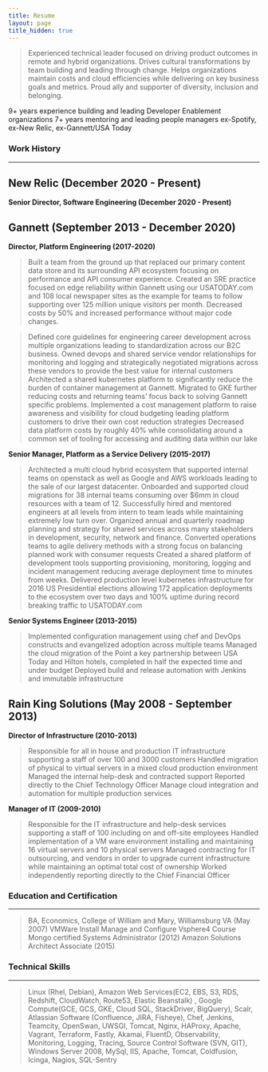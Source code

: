 ```yaml
---
title: Resume
layout: page
title_hidden: true
---
```

> Experienced technical leader focused on driving product outcomes in remote and hybrid organizations. Drives cultural transformations by team building and leading through change. Helps organizations maintain costs and cloud efficiencies while delivering on key business goals and metrics. Proud ally and supporter of diversity, inclusion and belonging.

9+ years experience building and leading Developer Enablement organizations
7+ years mentoring and leading people managers
ex-Spotify, ex-New Relic, ex-Gannett/USA Today



### Work History
***
## New Relic (December 2020 - Present)
**Senior Director, Software Engineering (December 2020 - Present)**


## Gannett (September 2013 - December 2020)
**Director, Platform Engineering (2017-2020)**
> Built a team from the ground up that replaced our primary content data store and its surrounding API ecosystem focusing on performance and API consumer experience.
Created an SRE practice  focused on edge reliability within Gannett using our USATODAY.com and 108 local newspaper sites as the example for teams to follow supporting over 125 million unique visitors per month. Decreased costs by 50% and increased performance without major code changes.

> Defined core guidelines for engineering career development across multiple organizations leading to standardization across our B2C business.
Owned devops and shared service vendor relationships for monitoring and logging and strategically negotiated migrations across these vendors to provide the best value for internal customers
Architected a shared kubernetes platform to significantly reduce the burden of container management at Gannett. Migrated to GKE further reducing costs and returning teams’ focus back to solving Gannett specific problems.
Implemented a cost management platform to raise awareness and visibility for cloud budgeting leading platform customers to drive their own cost reduction strategies
Decreased data platform costs by roughly 40% while consolidating around a common set of tooling for accessing and auditing data within our lake

**Senior Manager, Platform as a Service Delivery (2015-2017)**
> Architected a multi cloud hybrid ecosystem that supported internal teams on openstack as well as Google and AWS workloads leading to the sale of our largest datacenter.
Onboarded and supported cloud migrations for 38 internal teams consuming over $6mm in cloud resources with a team of 12.
Successfully hired and mentored engineers at all levels from intern to team leads while maintaining extremely low turn over.
Organized annual and quarterly roadmap planning and strategy for shared services across many stakeholders in development, security, network and finance.
Converted operations teams to agile delivery methods with a strong focus on balancing planned work with consumer requests
Created a shared platform of development tools supporting provisioning, monitoring, logging and incident management reducing average deployment time to minutes from weeks.
Delivered production level kubernetes infrastructure for 2016 US Presidential elections allowing 172 application deployments to the ecosystem over two days and 100% uptime during record breaking traffic to USATODAY.com

**Senior Systems Engineer (2013-2015)**
> Implemented configuration management using chef and DevOps constructs and evangelized adoption across multiple teams
Managed the cloud migration of the Point a key partnership between USA Today and Hilton hotels, completed in half the expected time and under budget
Deployed build and release automation with Jenkins and immutable infrastructure

 
## Rain King Solutions (May 2008 - September 2013)
**Director of Infrastructure (2010-2013)**
> Responsible for all in house and production IT infrastructure supporting a staff of over 100 and 3000 customers
Handled migration of physical to virtual servers in a mixed cloud production environment
Managed the internal help-desk and contracted support
Reported directly to the Chief Technology Officer
Manage cloud integration and automation for multiple production services

**Manager of IT (2009-2010)**
> Responsible for the IT infrastructure and help-desk services supporting a staff of 100 including on and off-site employees
Handled implementation of a VM ware environment installing and maintaining 16 virtual servers and 10 physical servers
Managed contracting for IT outsourcing, and vendors in order to upgrade current infrastructure while maintaining an optimal total cost of ownership
Worked independently reporting directly to the Chief Financial Officer


### Education and Certification
***
> BA, Economics, College of William and Mary, Williamsburg VA (May 2007)
> VMWare Install Manage and Configure Vsphere4 Course
> Mongo certified Systems Administrator (2012)
> Amazon Solutions Architect Associate (2015)
 
 

### Technical Skills
***
> Linux (Rhel, Debian), Amazon Web Services(EC2, EBS, S3, RDS, Redshift, CloudWatch, Route53, Elastic Beanstalk) , Google Compute(GCE, GCS, GKE, Cloud SQL, StackDriver, BigQuery), Scalr, Atlassian Software (Confluence, JIRA, Fisheye), Chef, Jenkins, Teamcity, OpenSwan, UWSGI, Tomcat, Nginx, HAProxy, Apache, Vagrant, Terraform, Fastly, Akamai, FluentD, Observability, Monitoring, Logging, Tracing, Source Control Software (SVN, GIT), Windows Server 2008, MySql, IIS, Apache, Tomcat, Coldfusion, Icinga, Nagios, SQL-Sentry
